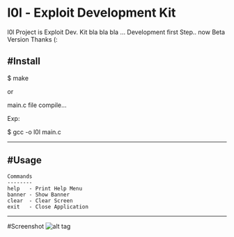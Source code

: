 # l0l - Exploit Development Kit

l0l Project is Exploit Dev. Kit bla bla bla ... Development first Step.. now Beta Version Thanks (:

#Install
-----

$ make


or 

  main.c file compile... 

Exp: 

$ gcc -o l0l main.c  
  
-----

#Usage
-----

    Commands
    --------
    help   - Print Help Menu
    banner - Show Banner
    clear  - Clear Screen
    exit   - Close Application
    
-----
#Screenshot
![alt tag](http://i.hizliresim.com/5VJdGj.png)
